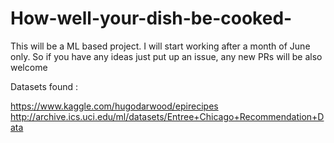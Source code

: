 # How-well-your-dish-be-cooked-
This will be a ML based project. I will start working after a month of June only. So if you have any ideas just put up an
issue, any new PRs will be also welcome

Datasets found :

https://www.kaggle.com/hugodarwood/epirecipes
http://archive.ics.uci.edu/ml/datasets/Entree+Chicago+Recommendation+Data
